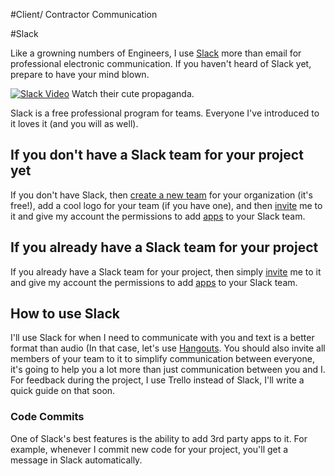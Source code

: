 #Client/ Contractor Communication

#Slack

Like a growning numbers of Engineers, I use [Slack](https://slack.com/) more than email for professional electronic communication. If you haven't heard of Slack yet, prepare to have your mind blown.

[![Slack Video](https://img.youtube.com/vi/5iJmFcMEuMg/0.jpg)](https://www.youtube.com/watch?v=5iJmFcMEuMg)
Watch their cute propaganda.

Slack is a free professional program for teams. Everyone I've introduced to it loves it (and you will as well).

## If you don't have a Slack team for your project yet
If you don't have Slack, then [create a new team](https://slack.com/create#email) for your organization (it's free!), add a cool logo for your team (if you have one), and then [invite](https://get.slack.help/hc/en-us/articles/201330256-Invite-new-members-to-your-Slack-team) me to it and give my account the permissions to add [apps](https://studiocorsair.slack.com/apps) to your Slack team. 

## If you already have a Slack team for your project
If you already have a Slack team for your project, then simply [invite](https://get.slack.help/hc/en-us/articles/201330256-Invite-new-members-to-your-Slack-team) me to it and give my account the permissions to add [apps](https://studiocorsair.slack.com/apps) to your Slack team. 

## How to use Slack
I'll use Slack for when I need to communicate with you and text is a better format than audio (In that case, let's use [Hangouts](https://hangouts.google.com/). You should also invite all members of your team to it to simplify communication between everyone, it's going to help you a lot more than just communication between you and I. For feedback during the project, I use Trello instead of Slack, I'll write a quick guide on that soon.

### Code Commits
One of Slack's best features is the ability to add 3rd party apps to it. For example, whenever I commit new code for your project, you'll get a message in Slack automatically.
